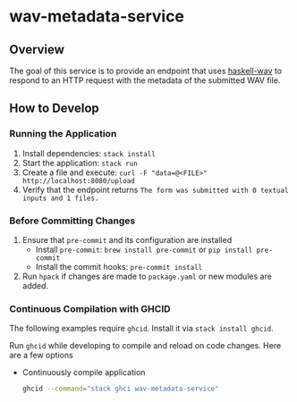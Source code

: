 # wav-metadata-service

## Overview

The goal of this service is to provide an endpoint that uses [haskell-wav](https://github.com/michaelheyman/haskell-wav) to respond to an HTTP request with the metadata of the submitted WAV file.

## How to Develop

### Running the Application

1. Install dependencies: `stack install`
2. Start the application: `stack run`
3. Create a file and execute: `curl -F "data=@<FILE>" http://localhost:8080/upload`
4. Verify that the endpoint returns `The form was submitted with 0 textual inputs and 1 files.`

### Before Committing Changes

1. Ensure that `pre-commit` and its configuration are installed
    * Install `pre-commit`: `brew install pre-commit` or `pip install pre-commit`
    * Install the commit hooks: `pre-commit install`
1. Run `hpack` if changes are made to `package.yaml` or new modules are added.

### Continuous Compilation with GHCID

The following examples require `ghcid`. Install it via `stack install ghcid`.

Run `ghcid` while developing to compile and reload on code changes. Here are a few options

* Continuously compile application

    ```bash
    ghcid --command="stack ghci wav-metadata-service"
    ```
